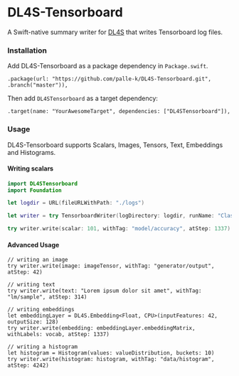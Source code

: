 # DL4S-Tensorboard

A Swift-native summary writer for [DL4S](https://github.com/palle-k/DL4S) that writes Tensorboard log files.


### Installation

Add DL4S-Tensorboard as a package dependency in `Package.swift`.

    .package(url: "https://github.com/palle-k/DL4S-Tensorboard.git", .branch("master")),

Then add `DL4STensorboard` as a target dependency:

    .target(name: "YourAwesomeTarget", dependencies: ["DL4STensorboard"]),

### Usage

DL4S-Tensorboard supports Scalars, Images, Tensors, Text, Embeddings and Histograms.

#### Writing scalars

```swift
import DL4STensorboard
import Foundation

let logdir = URL(fileURLWithPath: "./logs")

let writer = try TensorboardWriter(logDirectory: logdir, runName: "Classifier")

try writer.write(scalar: 101, withTag: "model/accuracy", atStep: 1337)
```

#### Advanced Usage

```
// writing an image
try writer.write(image: imageTensor, withTag: "generator/output", atStep: 42)

// writing text
try writer.write(text: "Lorem ipsum dolor sit amet", withTag: "lm/sample", atStep: 314)

// writing embeddings
let embeddingLayer = DL4S.Embedding<Float, CPU>(inputFeatures: 42, outputSize: 128)
try writer.write(embedding: embeddingLayer.embeddingMatrix, withLabels: vocab, atStep: 1337)

// writing a histogram
let histogram = Histogram(values: valueDistribution, buckets: 10)
try writer.write(histogram: histogram, withTag: "data/histogram", atStep: 4242)
```
